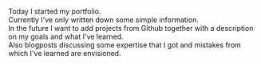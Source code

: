 Today I started my portfolio.<br>
Currently I've only written down some simple information.<br>
In the future I want to add projects from Github together with a description on my goals and what I've learned.<br>
Also blogposts discussing some expertise that I got and mistakes from which I've learned are envisioned.
